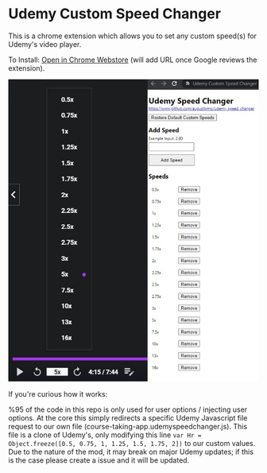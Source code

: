 # Udemy Custom Speed Changer

This is a chrome extension which allows you to set any custom speed(s) for Udemy's video player.

To Install: [Open in Chrome Webstore](TODO) (will add URL once Google reviews the extension).


![Screenshot](/media/screenshot.jpg)

If you're curious how it works:

%95 of the code in this repo is only used for user options / injecting user options. At the core this simply redirects a specific Udemy Javascript file request to our own file (course-taking-app.udemyspeedchanger.js). This file is a clone of Udemy's, only modifying this line `var Hr = Object.freeze([0.5, 0.75, 1, 1.25, 1.5, 1.75, 2])` to our custom values. Due to the nature of the mod, it may break on major Udemy updates; if this is the case please create a issue and it will be updated.
